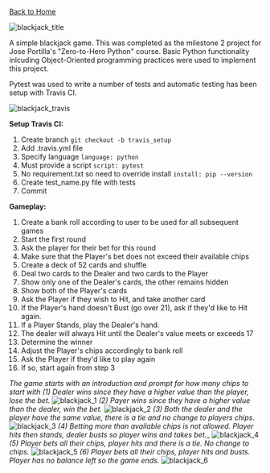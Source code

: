 [Back to Home](https://teanlouise.github.io)

![blackjack_title](https://user-images.githubusercontent.com/19520346/71759847-58d34380-2eff-11ea-8ac5-f833cc0d988c.PNG)

A simple blackjack game. This was completed as the milestone 2 project for Jose Portilla's "Zero-to-Hero Python" course. Basic Python functionality inlcuding Object-Oriented programming practices were used to implement this project.

Pytest was used to write a number of tests and automatic testing has been setup with Travis CI.

![blackjack_travis](https://user-images.githubusercontent.com/19520346/74307933-922a8900-4db2-11ea-9c67-bccd58586bd7.PNG)

**Setup Travis CI:**
1. Create branch
`git checkout -b travis_setup`
2. Add .travis.yml file
3. Specify language
`language: python`
4. Must provide a script
`script: pytest`
5. No requirement.txt so need to override install
`install: pip --version`
6. Create test_name.py file with tests
7. Commit
 
**Gameplay:**
1. Create a bank roll according to user to be used for all subsequent games
2. Start the first round
3. Ask the player for their bet for this round
4. Make sure that the Player's bet does not exceed their available chips
5. Create a deck of 52 cards and shuffle
6. Deal two cards to the Dealer and two cards to the Player
7. Show only one of the Dealer's cards, the other remains hidden
8. Show both of the Player's cards
9. Ask the Player if they wish to Hit, and take another card
10. If the Player's hand doesn't Bust (go over 21), ask if they'd like to Hit again.
11. If a Player Stands, play the Dealer's hand. 
12. The dealer will always Hit until the Dealer's value meets or exceeds 17
13. Determine the winner 
14. Adjust the Player's chips accordingly to bank roll
15. Ask the Player if they'd like to play again
16. If so, start again from step 3

_The game starts with an introduction and prompt for how many chips to start with_
_(1) Dealer wins since they have a higher value than the player, lose the bet._
![blackjack_1](https://user-images.githubusercontent.com/19520346/71760376-7062fa00-2f08-11ea-8478-704719f2adda.PNG)
_(2) Payer wins since they have a higher value than the dealer, win the bet._ 
![blackjack_2](https://user-images.githubusercontent.com/19520346/71760381-71942700-2f08-11ea-8c2d-713a6dd45c21.PNG)
_(3) Both the dealer and the player have the same value, there is a tie and no change to players chips._
![blackjack_3](https://user-images.githubusercontent.com/19520346/71760380-70fb9080-2f08-11ea-9e52-440fc2e30685.PNG)
_(4) Betting more than available chips is not allowed. Player hits then stands, dealer busts so player wins and takes bet.__
![blackjack_4](https://user-images.githubusercontent.com/19520346/71760379-70fb9080-2f08-11ea-80ca-e6ae1cceb4b0.PNG)
_(5) Player bets all their chips, player hits and there is a tie. No change to chips._
![blackjack_5](https://user-images.githubusercontent.com/19520346/71760378-70fb9080-2f08-11ea-98ce-ca25cadfc187.PNG)
_(6) Player bets all their chips, player hits and busts. Player has no balance left so the game ends._
![blackjack_6](https://user-images.githubusercontent.com/19520346/71760377-7062fa00-2f08-11ea-95d0-a02570223e87.PNG)

